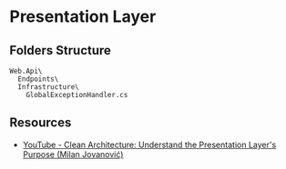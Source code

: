 # Presentation Layer
## Folders Structure
```
Web.Api\
  Endpoints\
  Infrastructure\
    GlobalExceptionHandler.cs
```
## Resources
* [YouTube - Clean Architecture: Understand the Presentation Layer's Purpose (Milan Jovanović)](https://www.youtube.com/watch?v=trW-v4Gb0l0)
